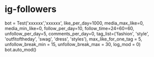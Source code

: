 # ig-followers

bot = Test('xxxxxx','xxxxxx',
                like_per_day=1000,
                media_max_like=0,
                media_min_like=0,
                follow_per_day=10,
                follow_time=24=60=60,
                unfollow_per_day=5,
                comments_per_day=0,
                tag_list=('fashion', 'style', 'outfitoftheday', 'swag', 'dress', 'styles'),
                max_like_for_one_tag = 5,
                unfollow_break_min = 15,
                unfollow_break_max = 30,
                log_mod = 0)
bot.auto_mod()
